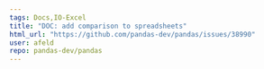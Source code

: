 ```yaml
---
tags: Docs,IO-Excel
title: "DOC: add comparison to spreadsheets"
html_url: "https://github.com/pandas-dev/pandas/issues/38990"
user: afeld
repo: pandas-dev/pandas
---
```



